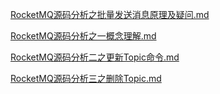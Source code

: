  [RocketMQ源码分析之批量发送消息原理及疑问.md](RocketMQ源码分析之批量发送消息原理及疑问.md) 
 
 [RocketMQ源码分析之一概念理解.md](RocketMQ源码分析之一概念理解.md) 
 
 [RocketMQ源码分析二之更新Topic命令.md](RocketMQ源码分析二之更新Topic命令.md) 
 
  [RocketMQ源码分析三之删除Topic.md](RocketMQ源码分析三之删除Topic.md) 